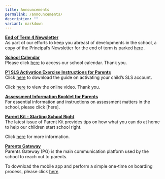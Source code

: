 ```yaml
---
title: Announcements
permalink: /announcements/
description: ""
variant: markdown
---
```

**<u>End of Term 4 Newsletter</u>** <br>
As part of our efforts to keep you abreast of developments in the school, a copy of the Principal’s Newsletter for the end of term is parked [here](/files/BGPS_141_23_End_of_Term_4_letter.pdf) .

**<u>School Calendar</u>** <br>
Please click [here](/about-us/calendar) to access our school calendar.&nbsp;Thank you.

**<u>P1 SLS Activation Exercise Instructions for Parents</u>** <br>
Click [here](/partners/home-school-partnership/student-learning-space-sls-activation) to download the guide on activating your child’s SLS account.&nbsp;

Click&nbsp;[here](https://youtu.be/YTLJBmTqdYM)&nbsp;to view the online video.&nbsp;Thank you.

**<u>Assessment Information Booklet for Parents</u>** <br>
For essential information and instructions on assessment matters in the school, please click [here][](/files/Assessment%20Information%20Booklet%202023.pdf).

**<u>Parent Kit - Starting School Right</u>** <br>
The latest issue of Parent Kit provides tips on how what you can do at home to help our children start school right.

Click [here](/files/Parent%20Kit%20-%20Starting%20School%20Right%20Jan%202020.pdf)&nbsp;for more information.

**<u>Parents Gateway</u>** <br>
Parents Gateway (PG) is the main communication platform used by the school to reach out to parents.

To download&nbsp;the mobile app&nbsp;and perform a simple one-time on boarding process, please click [here](/partners/home-school-partnership/parent-resource-kit).